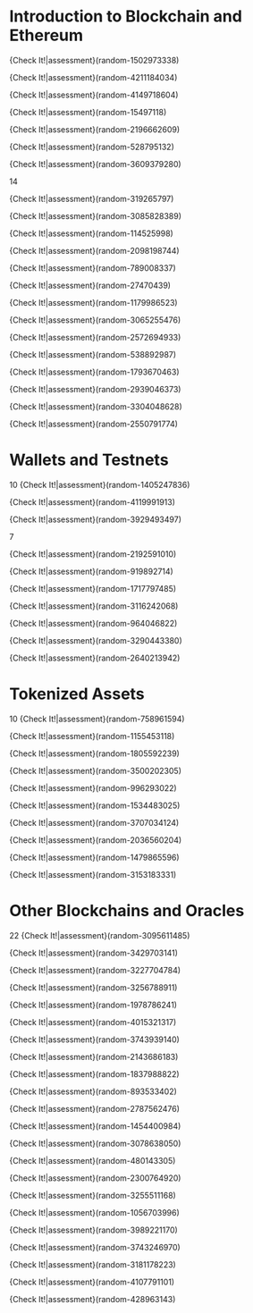 # Introduction to Blockchain and Ethereum

{Check It!|assessment}(random-1502973338)

{Check It!|assessment}(random-4211184034)

{Check It!|assessment}(random-4149718604)

{Check It!|assessment}(random-15497118)

{Check It!|assessment}(random-2196662609)

{Check It!|assessment}(random-528795132)

{Check It!|assessment}(random-3609379280)

14

{Check It!|assessment}(random-319265797)

{Check It!|assessment}(random-3085828389)

{Check It!|assessment}(random-114525998)

{Check It!|assessment}(random-2098198744)

{Check It!|assessment}(random-789008337)

{Check It!|assessment}(random-27470439)

{Check It!|assessment}(random-1179986523)

{Check It!|assessment}(random-3065255476)

{Check It!|assessment}(random-2572694933)

{Check It!|assessment}(random-538892987)

{Check It!|assessment}(random-1793670463)

{Check It!|assessment}(random-2939046373)

{Check It!|assessment}(random-3304048628)

{Check It!|assessment}(random-2550791774)


# Wallets and Testnets

10
{Check It!|assessment}(random-1405247836)

{Check It!|assessment}(random-4119991913)

{Check It!|assessment}(random-3929493497)


7

{Check It!|assessment}(random-2192591010)

{Check It!|assessment}(random-919892714)

{Check It!|assessment}(random-1717797485)

{Check It!|assessment}(random-3116242068)

{Check It!|assessment}(random-964046822)

{Check It!|assessment}(random-3290443380)

{Check It!|assessment}(random-2640213942)


# Tokenized Assets
10
{Check It!|assessment}(random-758961594)


{Check It!|assessment}(random-1155453118)

{Check It!|assessment}(random-1805592239)

{Check It!|assessment}(random-3500202305)


{Check It!|assessment}(random-996293022)

{Check It!|assessment}(random-1534483025)

{Check It!|assessment}(random-3707034124)

{Check It!|assessment}(random-2036560204)

{Check It!|assessment}(random-1479865596)

{Check It!|assessment}(random-3153183331)


# Other Blockchains and Oracles
22
{Check It!|assessment}(random-3095611485)


{Check It!|assessment}(random-3429703141)

{Check It!|assessment}(random-3227704784)

{Check It!|assessment}(random-3256788911)

{Check It!|assessment}(random-1978786241)

{Check It!|assessment}(random-4015321317)


{Check It!|assessment}(random-3743939140)

{Check It!|assessment}(random-2143686183)


{Check It!|assessment}(random-1837988822)

{Check It!|assessment}(random-893533402)

{Check It!|assessment}(random-2787562476)

{Check It!|assessment}(random-1454400984)

{Check It!|assessment}(random-3078638050)

{Check It!|assessment}(random-480143305)


{Check It!|assessment}(random-2300764920)


{Check It!|assessment}(random-3255511168)

{Check It!|assessment}(random-1056703996)

{Check It!|assessment}(random-3989221170)

{Check It!|assessment}(random-3743246970)

{Check It!|assessment}(random-3181178223)

{Check It!|assessment}(random-4107791101)

{Check It!|assessment}(random-428963143)
